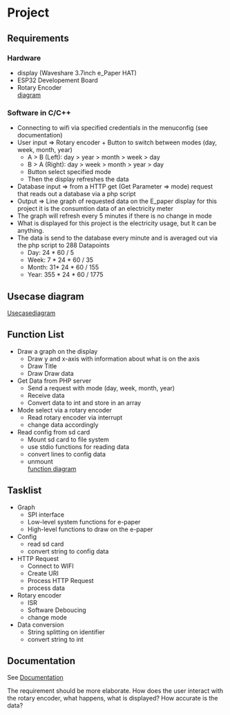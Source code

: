 # Project

## Requirements
### Hardware
* display (Waveshare 3.7inch e_Paper HAT)
* ESP32 Developement Board
* Rotary Encoder\
[diagram](./Docs/Hardware.pdf)
### Software in C/C++
* Connecting to wifi via specified credentials in the menuconfig (see documentation)
* User input => Rotary encoder + Button to switch between modes (day, week, month, year)
    * A > B (Left): day > year > month > week > day
    * B > A (Right): day > week > month > year > day
    * Button select specified mode
    * Then the display refreshes the data
* Database input => from a HTTP get (Get Parameter => mode) request that reads out a database via a php script 
* Output => Line graph of requested data on the E_paper display for this project it is the consumtion data of an electricity meter
* The graph will refresh every 5 minutes if there is no change in mode
* What is displayed for this project is the electricity usage, but It can be anything.
* The data is send to the database every minute and is averaged out via the php script to 288 Datapoints
    * Day: 24 * 60 / 5
    * Week: 7 * 24 * 60 / 35
    * Month: 31* 24 * 60 / 155
    * Year: 355 * 24 * 60 / 1775

## Usecase diagram

[Usecasediagram](./Docs/UsecaseDiagram.pdf)

## Function List
* Draw a graph on the display
    * Draw y and x-axis with information about what is on the axis
    * Draw Title
    * Draw Draw data
* Get Data from PHP server
    * Send a request with mode (day, week, month, year)
    * Receive data
    * Convert data to int and store in an array
* Mode select via a rotary encoder
    * Read rotary encoder via interrupt
    * change data accordingly
* Read config from sd card
    * Mount sd card to file system
    * use stdio functions for reading data
    * convert lines to config data
    * unmount\
[function diagram](./Docs/UsecaseDiagram.pdf)

## Tasklist
* Graph
    * SPI interface
    * Low-level system functions for e-paper
    * High-level functions to draw on the e-paper
* Config
    * read sd card
    * convert string to config data
* HTTP Request
    * Connect to WIFI
    * Create URI
    * Process HTTP Request
    * process data
* Rotary encoder
    * ISR
    * Software Deboucing
    * change mode
* Data conversion
    * String splitting on identifier
    * convert string to int

## Documentation

See [Documentation](./Docs.md)

The requirement should be more elaborate. How does the user interact with the rotary encoder, what happens, what is displayed? How accurate is the data?